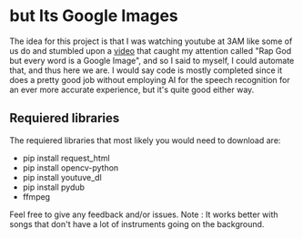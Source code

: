 ﻿# but Its Google Images
The idea for this project is that I was watching youtube at 3AM like some of us do and stumbled upon a [video](https://www.youtube.com/watch?v=hJvK3WVyIfw&t=263s) that caught my attention called "Rap God but every word is a Google Image", and so I said to myself, I could automate that, and thus here we are.
I would say code is mostly completed since it does a pretty good job without employing AI for the speech recognition for an ever more accurate experience, but it's quite good either way. 


## Requiered libraries
The requiered libraries that most likely you would need to download are:
* pip install request_html
* pip install opencv-python
* pip install youtuve_dl
* pip install pydub
* ffmpeg


Feel free to give any feedback and/or issues.
Note : It works better with songs that don't have a lot of instruments going on the background.
